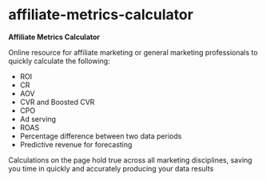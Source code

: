 # affiliate-metrics-calculator

**Affiliate Metrics Calculator**

Online resource for affiliate marketing or general marketing professionals to quickly calculate the following: 

- ROI
- CR
- AOV
- CVR and Boosted CVR
- CPO
- Ad serving
- ROAS
- Percentage difference between two data periods
- Predictive revenue for forecasting

Calculations on the page hold true across all marketing disciplines, saving you time in quickly and accurately producing your data results
